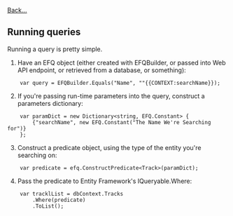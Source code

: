 [Back...](../README.md)

## Running queries


Running a query is pretty simple.

1. Have an EFQ object (either created with EFQBuilder, or passed into Web API endpoint, or retrieved from a database, or something):

```
    var query = EFQBuilder.Equals("Name", ""{{CONTEXT:searchName}});

```

2. If you're passing run-time parameters into the query, construct a parameters dictionary:

```
    var paramDict = new Dictionary<string, EFQ.Constant> {
        {"searchName", new EFQ.Constant("The Name We're Searching for")}
    };

```

3. Construct a predicate object, using the type of the entity you're searching on:

```
    var predicate = efq.ConstructPredicate<Track>(paramDict);

```

4. Pass the predicate to Entity Framework's IQueryable<T>.Where:

```
    var tracklList = dbContext.Tracks
        .Where(predicate)
        .ToList();
```

